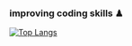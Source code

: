 ### improving coding skills ♟ 

[![Top Langs](https://github-readme-stats.vercel.app/api/top-langs/?username=iitsmel&layout=compact&theme=dracula)](https://github.com/iitsmel/github-readme-stats)  
